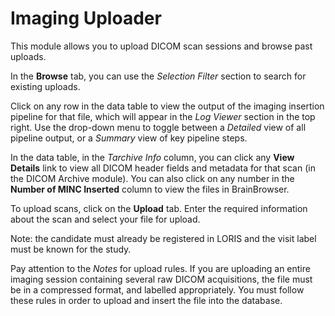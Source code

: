 # Imaging Uploader

This module allows you to upload DICOM scan sessions and browse past uploads.

In the **Browse** tab, you can use the *Selection Filter* section to search for existing uploads. 

Click on any row in the data table to view the output of the imaging insertion pipeline for that file, which will appear in the *Log Viewer* section in the top right. Use the drop-down menu to toggle between a *Detailed* view of all pipeline output, or a *Summary* view of key pipeline steps. 

In the data table, in the *Tarchive Info* column, you can click any **View Details** link to view all DICOM header fields and metadata for that scan (in the DICOM Archive module). You can also click on any number in the **Number of MINC Inserted** column to view the files in BrainBrowser.

To upload scans, click on the **Upload** tab. Enter the required information about the scan and select your file for upload.

Note: the candidate must already be registered in LORIS and the visit label must be known for the study.

Pay attention to the *Notes* for upload rules. If you are uploading an entire imaging session containing several raw DICOM acquisitions, the file must be in a compressed format, and labelled appropriately. You must follow these rules in order to upload and insert the file into the database.
